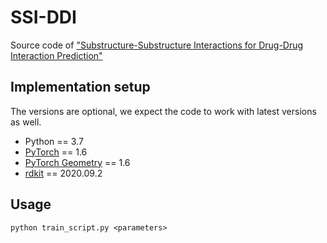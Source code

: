 # SSI-DDI
Source code of ["Substructure-Substructure Interactions for Drug-Drug Interaction Prediction"]()

 ## Implementation setup
The versions are optional, we expect the code to work with latest versions as well.
* Python == 3.7
* [PyTorch](https://pytorch.org/) == 1.6
* [PyTorch Geometry](https://pytorch-geometric.readthedocs.io/) == 1.6
* [rdkit](https://www.rdkit.org/) == 2020.09.2

## Usage
    python train_script.py <parameters>